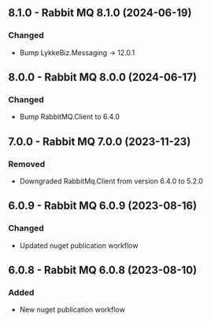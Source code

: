## 8.1.0 - Rabbit MQ 8.1.0 (2024-06-19)

### Changed 
- Bump LykkeBiz.Messaging -> 12.0.1

## 8.0.0 - Rabbit MQ 8.0.0 (2024-06-17)

### Changed
- Bump RabbitMQ.Client to 6.4.0 

## 7.0.0 - Rabbit MQ 7.0.0 (2023-11-23)

### Removed
- Downgraded RabbitMq.Client from version 6.4.0 to 5.2.0

## 6.0.9 - Rabbit MQ 6.0.9 (2023-08-16)

### Changed
- Updated nuget publication workflow

## 6.0.8 - Rabbit MQ 6.0.8 (2023-08-10)

### Added
- New nuget publication workflow
